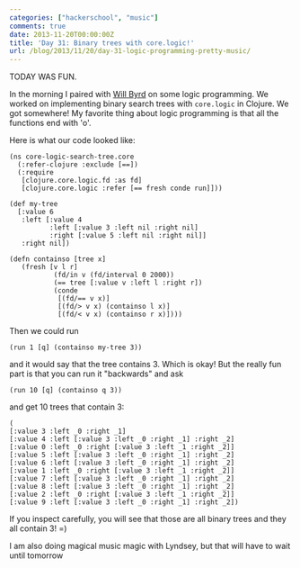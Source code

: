 ```yaml
---
categories: ["hackerschool", "music"]
comments: true
date: 2013-11-20T00:00:00Z
title: 'Day 31: Binary trees with core.logic!'
url: /blog/2013/11/20/day-31-logic-programming-pretty-music/
---
```


TODAY WAS FUN.

In the morning I paired with [Will Byrd](http://webyrd.net/) on some
logic programming. We worked on implementing binary search trees with
`core.logic` in Clojure. We got somewhere! My favorite thing about
logic programming is that all the functions end with 'o'.

Here is what our code looked like:

~~~
(ns core-logic-search-tree.core
  (:refer-clojure :exclude [==])
  (:require
   [clojure.core.logic.fd :as fd]
   [clojure.core.logic :refer [== fresh conde run]]))

(def my-tree
  [:value 6
   :left [:value 4
          :left [:value 3 :left nil :right nil]
          :right [:value 5 :left nil :right nil]]
   :right nil])

(defn containso [tree x]
   (fresh [v l r]
           (fd/in v (fd/interval 0 2000))
           (== tree [:value v :left l :right r])
           (conde
            [(fd/== v x)]
            [(fd/> v x) (containso l x)]
            [(fd/< v x) (containso r x)])))
~~~

Then we could run

~~~
(run 1 [q] (containso my-tree 3))
~~~

and it would say that the tree contains 3. Which is okay! But the
really fun part is that you can run it "backwards" and ask

~~~
(run 10 [q] (containso q 3))
~~~

and get 10 trees that contain 3:

~~~
(
[:value 3 :left _0 :right _1]
[:value 4 :left [:value 3 :left _0 :right _1] :right _2]
[:value 0 :left _0 :right [:value 3 :left _1 :right _2]]
[:value 5 :left [:value 3 :left _0 :right _1] :right _2]
[:value 6 :left [:value 3 :left _0 :right _1] :right _2]
[:value 1 :left _0 :right [:value 3 :left _1 :right _2]]
[:value 7 :left [:value 3 :left _0 :right _1] :right _2]
[:value 8 :left [:value 3 :left _0 :right _1] :right _2]
[:value 2 :left _0 :right [:value 3 :left _1 :right _2]]
[:value 9 :left [:value 3 :left _0 :right _1] :right _2])
~~~

If you inspect carefully, you will see that those are all binary trees
and they all contain 3! =) 

I am also doing magical music magic with Lyndsey, but that will have
to wait until tomorrow
